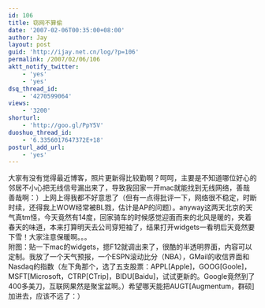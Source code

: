 ```yaml
---
id: 106
title: 窃网不算偷
date: '2007-02-06T00:35:00+08:00'
author: Jay
layout: post
guid: 'http://ijay.net.cn/log/?p=106'
permalink: /2007/02/06/106
aktt_notify_twitter:
    - 'yes'
    - 'yes'
dsq_thread_id:
    - '4270599064'
views:
    - '3200'
shorturl:
    - 'http://goo.gl/PpY5V'
duoshuo_thread_id:
    - '6.3356017647372E+18'
posturl_add_url:
    - 'yes'
---
```


大家有没有觉得最近博客，照片更新得比较勤啊？呵呵，主要是不知道哪位好心的邻居不小心把无线信号漏出来了，导致我回家一开mac就能找到无线网络，善哉善哉啊：）上网上得我都不好意思了（但有一点得批评一下，网络很不稳定，时断时续，还得我上WOW经常被BL戮，估计是AP的问题）。anyway这两天北京的天气真tm怪，今天竟然有14度，回家骑车的时候感觉迎面而来的北风是暖的，夹着春天的味道，本来打算明天去公司穿短袖了，结果打开widgets一看明后天竟然要下雪！大家注意保暖啊。。。<br />附图：贴一下mac的widgets，摁F12就调出来了，很酷的半透明界面，内容可以定制。我放了一个天气预报，一个ESPN滚动比分（NBA），GMail的收信界面和Nasdaq的指数（左下角那个，选了五支股票：APPL[Apple]，GOOG[Goole]，MSFT[Microsoft，CTRP[CTrip]，BIDU[Baidu]，试试更新的。Google竟然到了400多美刀，互联网果然是聚宝盆啊。）希望哪天能把AUGT[Augmentum，群硕]加进去，应该不远了：）<br />